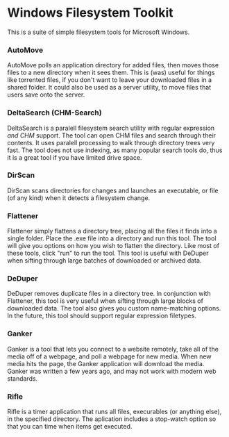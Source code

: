 # Windows Filesystem Toolkit

This is a suite of simple filesystem tools for Microsoft Windows. 

### AutoMove

AutoMove polls an application directory for added files, then moves those files to a new directory when it sees them.  This is (was) useful for things like torrented files, if you don't want to leave your downloaded files in a shared folder.  It could also be used as a server utility, to move files that users save onto the server.

### DeltaSearch (CHM-Search)

DeltaSearch is a paralell filesystem search utility with regular expression *and CHM* support.  The tool can  open CHM files and search through their contents.  It uses paralell processing to walk through directory trees very fast.  The tool does not use indexing, as many popular search tools do, thus it is a great tool if you have limited drive space.

### DirScan

DirScan scans directories for changes and launches an executable, or file (of any kind) when it detects a filesystem change.

### Flattener

Flattener simply flattens a directory tree, placing all the files it finds into a single folder.  Place the .exe file into a directory and run this tool.  The tool will give you options on how you wish to flatten the directory.  Like most of these tools, click "run" to run the tool.  This tool is useful with DeDuper when sifting through large batches of downloaded or archived data.

### DeDuper

DeDuper removes duplicate files in a directory tree.  In conjunction with Flattener, this tool is very useful when sifting through large blocks of downloaded data.  The tool also gives you custom name-matching options. In the future, this tool should support regular expression filetypes.

### Ganker

Ganker is a tool that lets you connect to a website remotely, take all of the media off of a webpage, and poll a webpage for new media.  When new media hits the page, the Ganker application will download the media.  Ganker was written a few years ago, and may not work with modern web standards.

### Rifle 

Rifle is a timer application that runs all files, execurables (or anything else), in the specified directory.  The aplication includes a stop-watch option so that you can time when items get executed.

